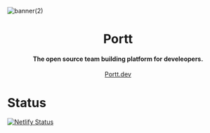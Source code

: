![banner(2)](https://user-images.githubusercontent.com/68653294/169693836-5c246396-dcfe-486d-ba3f-089760cbe014.jpg)

<h1 align='center'>Portt</h1>
<h4 align='center'>The open source team building platform for develeopers.</h4>
<div align='center'>
<a href='https://portt.dev/' target='_blank'>Portt.dev</a>
</div>

# Status
[![Netlify Status](https://api.netlify.com/api/v1/badges/57b0da6b-0344-40e2-8dde-4153a88e79f0/deploy-status)](https://app.netlify.com/sites/porttdotdev/deploys)
